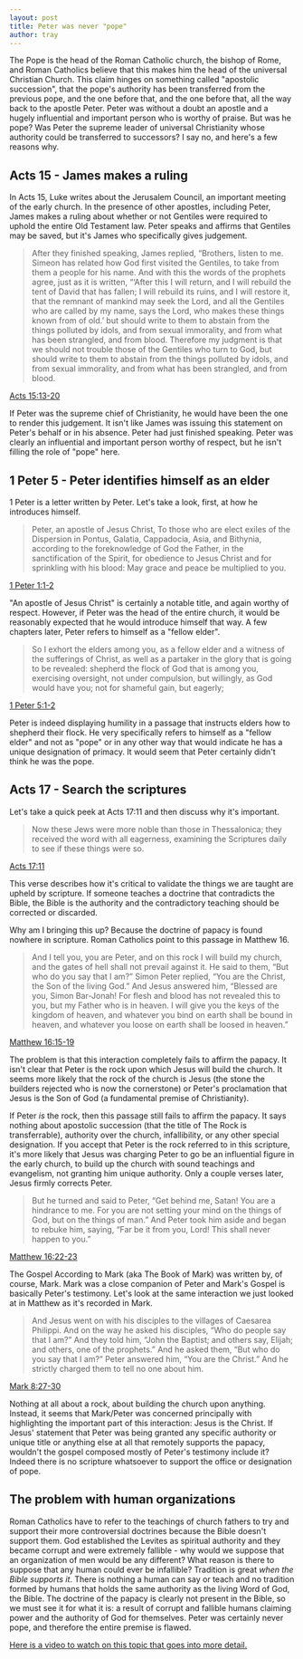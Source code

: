 ```yaml
---
layout: post
title: Peter was never "pope"
author: tray
---
```


The Pope is the head of the Roman Catholic church, the bishop of Rome, and Roman Catholics believe that this makes him the head of the universal Christian Church. This claim hinges on something called "apostolic succession", that the pope's authority has been transferred from the previous pope, and the one before that, and the one before that, all the way back to the apostle Peter. Peter was without a doubt an apostle and a hugely influential and important person who is worthy of praise. But was he pope? Was Peter the supreme leader of universal Christianity whose authority could be transferred to successors? I say no, and here's a few reasons why.

## Acts 15 - James makes a ruling

In Acts 15, Luke writes about the Jerusalem Council, an important meeting of the early church. In the presence of other apostles, including Peter, James makes a ruling about whether or not Gentiles were required to uphold the entire Old Testament law. Peter speaks and affirms that Gentiles may be saved, but it's James who specifically gives judgement.

> After they finished speaking, James replied, “Brothers, listen to me. Simeon has related how God first visited the Gentiles, to take from them a people for his name. And with this the words of the prophets agree, just as it is written, “‘After this I will return, and I will rebuild the tent of David that has fallen; I will rebuild its ruins, and I will restore it, that the remnant of mankind may seek the Lord, and all the Gentiles who are called by my name, says the Lord, who makes these things known from of old.’ but should write to them to abstain from the things polluted by idols, and from sexual immorality, and from what has been strangled, and from blood. Therefore my judgment is that we should not trouble those of the Gentiles who turn to God, but should write to them to abstain from the things polluted by idols, and from sexual immorality, and from what has been strangled, and from blood.

[Acts 15:13-20](https://my.bible.com/bible/59/ACT.15.13-20.ESV)

If Peter was the supreme chief of Christianity, he would have been the one to render this judgement. It isn't like James was issuing this statement on Peter's behalf or in his absence. Peter had just finished speaking. Peter was clearly an influential and important person worthy of respect, but he isn't filling the role of "pope" here.

## 1 Peter 5 - Peter identifies himself as an elder

1 Peter is a letter written by Peter. Let's take a look, first, at how he introduces himself.

> Peter, an apostle of Jesus Christ, To those who are elect exiles of the Dispersion in Pontus, Galatia, Cappadocia, Asia, and Bithynia, according to the foreknowledge of God the Father, in the sanctification of the Spirit, for obedience to Jesus Christ and for sprinkling with his blood: May grace and peace be multiplied to you.

[1 Peter 1:1-2](https://my.bible.com/bible/59/1PE.1.1-2.ESV)

"An apostle of Jesus Christ" is certainly a notable title, and again worthy of respect. However, if Peter was the head of the entire church, it would be reasonably expected that he would introduce himself that way. A few chapters later, Peter refers to himself as a "fellow elder".

> So I exhort the elders among you, as a fellow elder and a witness of the sufferings of Christ, as well as a partaker in the glory that is going to be revealed: shepherd the flock of God that is among you, exercising oversight, not under compulsion, but willingly, as God would have you; not for shameful gain, but eagerly;

[1 Peter 5:1-2](https://my.bible.com/bible/59/1PE.5.1-2.ESV)

Peter is indeed displaying humility in a passage that instructs elders how to shepherd their flock. He very specifically refers to himself as a "fellow elder" and not as "pope" or in any other way that would indicate he has a unique designation of primacy. It would seem that Peter certainly didn't think he was the pope.

## Acts 17 - Search the scriptures

Let's take a quick peek at Acts 17:11 and then discuss why it's important.

> Now these Jews were more noble than those in Thessalonica; they received the word with all eagerness, examining the Scriptures daily to see if these things were so.

[Acts 17:11](https://my.bible.com/bible/59/ACT.17.11.ESV)

This verse describes how it's critical to validate the things we are taught are upheld by scripture. If someone teaches a doctrine that contradicts the Bible, the Bible is the authority and the contradictory teaching should be corrected or discarded.

Why am I bringing this up? Because the doctrine of papacy is found nowhere in scripture. Roman Catholics point to this passage in Matthew 16.

> And I tell you, you are Peter, and on this rock I will build my church, and the gates of hell shall not prevail against it. He said to them, “But who do you say that I am?” Simon Peter replied, “You are the Christ, the Son of the living God.” And Jesus answered him, “Blessed are you, Simon Bar-Jonah! For flesh and blood has not revealed this to you, but my Father who is in heaven. I will give you the keys of the kingdom of heaven, and whatever you bind on earth shall be bound in heaven, and whatever you loose on earth shall be loosed in heaven.”

[Matthew 16:15-19](https://my.bible.com/bible/59/MAT.16.15-19.ESV)

The problem is that this interaction completely fails to affirm the papacy. It isn't clear that Peter is the rock upon which Jesus will build the church. It seems more likely that the rock of the church is Jesus (the stone the builders rejected who is now the cornerstone) or Peter's proclamation that Jesus is the Son of God (a fundamental premise of Christianity).

If Peter *is* the rock, then this passage still fails to affirm the papacy. It says nothing about apostolic succession (that the title of The Rock is transferrable), authority over the church, infallibility, or any other special designation. If you accept that Peter is the rock referred to in this scripture, it's more likely that Jesus was charging Peter to go be an influential figure in the early church, to build up the church with sound teachings and evangelism, not granting him unique authority. Only a couple verses later, Jesus firmly corrects Peter.

> But he turned and said to Peter, “Get behind me, Satan! You are a hindrance to me. For you are not setting your mind on the things of God, but on the things of man.” And Peter took him aside and began to rebuke him, saying, “Far be it from you, Lord! This shall never happen to you.”

[Matthew 16:22-23](https://my.bible.com/bible/59/MAT.16.22-23.ESV)

The Gospel According to Mark (aka The Book of Mark) was written by, of course, Mark. Mark was a close companion of Peter and Mark's Gospel is basically Peter's testimony. Let's look at the same interaction we just looked at in Matthew as it's recorded in Mark.

> And Jesus went on with his disciples to the villages of Caesarea Philippi. And on the way he asked his disciples, “Who do people say that I am?” And they told him, “John the Baptist; and others say, Elijah; and others, one of the prophets.” And he asked them, “But who do you say that I am?” Peter answered him, “You are the Christ.” And he strictly charged them to tell no one about him.

[Mark 8:27-30](https://my.bible.com/bible/59/MRK.8.27-30.ESV)

Nothing at all about a rock, about building the church upon anything. Instead, it seems that Mark/Peter was concerned principally with highlighting the important part of this interaction: Jesus is the Christ. If Jesus' statement that Peter was being granted any specific authority or unique title or anything else at all that remotely supports the papacy, wouldn't the gospel composed mostly of Peter's testimony include it? Indeed there is no scripture whatsoever to support the office or designation of pope.

## The problem with human organizations

Roman Catholics have to refer to the teachings of church fathers to try and support their more controversial doctrines because the Bible doesn't support them. God established the Levites as spiritual authority and they became corrupt and were extremely fallible - why would we suppose that an organization of men would be any different? What reason is there to suppose that any human could ever be infallible? Tradition is great *when the Bible supports it*. There is nothing a human can say or teach and no tradition formed by humans that holds the same authority as the living Word of God, the Bible. The doctrine of the papacy is clearly not present in the Bible, so we must see it for what it is: a result of corrupt and fallible humans claiming power and the authority of God for themselves. Peter was certainly never pope, and therefore the entire premise is flawed.

[Here is a video to watch on this topic that goes into more detail.](https://youtu.be/jJbHOyBoziw)
